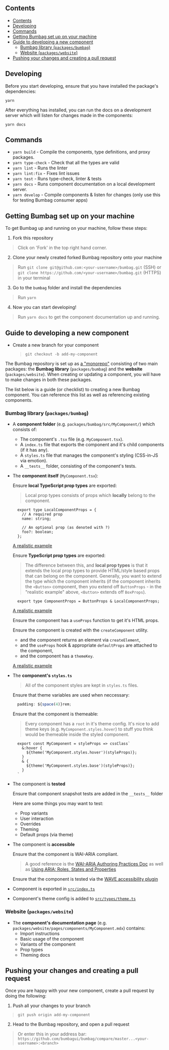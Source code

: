 ## Contents

- [Contents](#contents)
- [Developing](#developing)
- [Commands](#commands)
- [Getting Bumbag set up on your machine](#getting-bumbag-set-up-on-your-machine)
- [Guide to developing a new component](#guide-to-developing-a-new-component)
  - [Bumbag library (`packages/bumbag`)](#bumbag-library-packagesbumbag)
  - [Website (`packages/website`)](#website-packageswebsite)
- [Pushing your changes and creating a pull request](#pushing-your-changes-and-creating-a-pull-request)

## Developing

Before you start developing, ensure that you have installed the package's dependencies:

```
yarn
```

After everything has installed, you can run the docs on a development server which will listen for changes made in the components:

```
yarn docs
```

## Commands

- `yarn build` - Compile the components, type definitions, and proxy packages.
- `yarn type-check` - Check that all the types are valid
- `yarn lint` - Runs the linter
- `yarn lint:fix` - Fixes lint issues
- `yarn test` - Runs type-check, linter & tests
- `yarn docs` - Runs component documentation on a local development server.
- `yarn develop` - Compile components & listen for changes (only use this for testing Bumbag consumer apps)

## Getting Bumbag set up on your machine

To get Bumbag up and running on your machine, follow these steps:

1. Fork this repository

> Click on 'Fork' in the top right hand corner.

2. Clone your newly created forked Bumbag repository onto your machine

> Run `git clone git@github.com:<your-username>/bumbag.git` (SSH) or `git clone https://github.com/<your-username>/bumbag.git` (HTTPS) in your terminal

3. Go to the `bumbag` folder and install the dependencies

> Run `yarn`

4. Now you can start developing!

> Run `yarn docs` to get the component documentation up and running.

## Guide to developing a new component

- Create a new branch for your component

  > `git checkout -b add-my-component`

The Bumbag repository is set up as [a "monorepo"]() consisting of two main packages: the **Bumbag library** (`packages/bumbag`) and the **website** (`packages/website`). When creating or updating a component, you will have to make changes in both these packages.

The list below is a guide (or checklist) to creating a new Bumbag component. You can reference this list as well as referencing existing components.

### Bumbag library (`packages/bumbag`)

- A **component folder** (e.g. `packages/bumbag/src/MyComponent/`) which consists of:
  - The component's `.tsx` file (e.g. `MyComponent.tsx`).
  - A `index.ts` file that exports the component and it's child components (if it has any).
  - A `styles.ts` file that manages the component's styling (CSS-in-JS via emotion).
  - A `__tests__` folder, consisting of the component's tests.

- The **component itself** (`MyComponent.tsx`):

  Ensure **local TypeScript prop types** are exported:

  > Local prop types consists of props which **locally** belong to the component.

  ```tsx
    export type LocalComponentProps = {
      // A required prop
      name: string;

      // An optional prop (as denoted with ?)
      foo?: boolean;
    };
    ```

  [A realistic example](https://github.com/bumbag/bumbag-ui/blob/master/packages/bumbag/src/Button/Button.tsx#L15)

  Ensure **TypeScript prop types** are exported:

  > The difference between this, and **local prop types** is that it extends the local prop types to provide HTML/style based props that can belong on the component. Generally, you want to extend the type which the component inherits (if the component inherits the `<Button>` component, then you extend off `ButtonProps` - in the "realistic example" above, `<Button>` extends off `BoxProps`).

  ```tsx
    export type ComponentProps = ButtonProps & LocalComponentProps;
  ```

  [A realistic example](https://github.com/bumbag/bumbag-ui/blob/master/packages/bumbag/src/Button/Button.tsx#L32)

  Ensure the component has a `useProps` function to get it's HTML props.

  Ensure the component is created with the `createComponent` utility.
  - and the component returns an element via `createElement`,
  - and the `useProps` hook & appropriate `defaultProps` are attached to the component,
  - and the component has a `themeKey`.

  [A realistic example](https://github.com/bumbag/bumbag-ui/blob/master/packages/bumbag/src/Button/Button.tsx#L143)


- The **component's `styles.ts`**

  > All of the component styles are kept in `styles.ts` files.

  Ensure that theme variables are used when neccessary:

  ```jsx
    padding: ${space(4)}rem;
  ```

  Ensure that the component is themeable:

  > Every component has a `root` in it's theme config. It's nice to add theme keys (e.g. `MyComponent.styles.hover`) to stuff you think would be themeable inside the styled component.

  ```tsx
    export const MyComponent = styleProps => cssClass`
      &:hover {
        ${theme('MyComponent.styles.hover')(styleProps)};
      }
      & {
        ${theme('MyComponent.styles.base')(styleProps)};
      }
    `
  ```

- The component is **tested**

  Ensure that component snapshot tests are added in the `__tests__` folder

  Here are some things you may want to test:

  - Prop variants
  - User interaction
  - Overrides
  - Theming
  - Default props (via theme)

- The component is **accessible**

  Ensure that the component is WAI-ARIA compliant.

  > A good reference is the [WAI-ARIA Authoring Practices Doc](https://www.w3.org/TR/wai-aria-practices-1.1) as well as [Using ARIA: Roles, States and Properties](https://developer.mozilla.org/en-US/docs/Web/Accessibility/ARIA/ARIA_Techniques)

  Ensure that the component is tested via the [WAVE accessibility plugin](https://wave.webaim.org/extension/)

- Component is exported in [`src/index.ts`](https://github.com/bumbag/bumbag-ui/blob/master/packages/bumbag/src/index.ts)

- Component's theme config is added to [`src/types/theme.ts`](https://github.com/bumbag/bumbag-ui/blob/master/packages/bumbag/src/types/theme.ts)

### Website (`packages/website`)

- The **component's documentation page** (e.g. `packages/website/pages/components/MyComponent.mdx`) contains:
  - Import instructions
  - Basic usage of the component
  - Variants of the component
  - Prop types
  - Theming docs

## Pushing your changes and creating a pull request

Once you are happy with your new component, create a pull request by doing the following:

1. Push all your changes to your branch

  > `git push origin add-my-component`

2. Head to the Bumbag repository, and open a pull request

  > Or enter this in your address bar: `https://github.com/bumbagui/bumbag/compare/master...<your-username>:<branch>`


